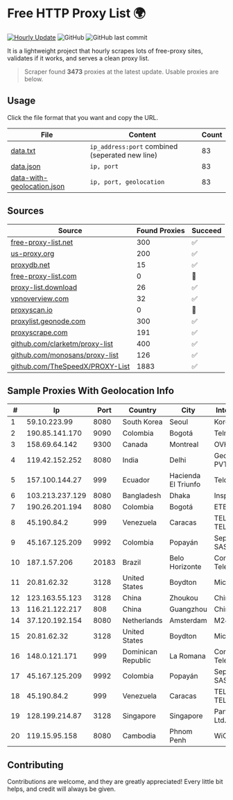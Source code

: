 
# Free HTTP Proxy List 🌍

[![Hourly Update](https://github.com/mertguvencli/http-proxy-list/actions/workflows/main.yml/badge.svg?branch=main)](https://github.com/mertguvencli/http-proxy-list/actions/workflows/main.yml)
![GitHub](https://img.shields.io/github/license/mertguvencli/http-proxy-list)
![GitHub last commit](https://img.shields.io/github/last-commit/mertguvencli/http-proxy-list)

It is a lightweight project that hourly scrapes lots of free-proxy sites, validates if it works, and serves a clean proxy list.


> Scraper found **3473** proxies at the latest update. Usable proxies are below.

## Usage

Click the file format that you want and copy the URL.


|File|Content|Count|
|----|-------|-----|
|[data.txt](https://raw.githubusercontent.com/mertguvencli/http-proxy-list/main/proxy-list/data.txt)|`ip_address:port` combined (seperated new line)|83|
|[data.json](https://raw.githubusercontent.com/mertguvencli/http-proxy-list/main/proxy-list/data.json)|`ip, port`|83|
|[data-with-geolocation.json](https://raw.githubusercontent.com/mertguvencli/http-proxy-list/main/proxy-list/data-with-geolocation.json)|`ip, port, geolocation`|83|

## Sources

|Source|Found Proxies|Succeed|
|------|-------------|-------|
|[free-proxy-list.net](https://free-proxy-list.net)|300|✅|
|[us-proxy.org](https://www.us-proxy.org)|200|✅|
|[proxydb.net](http://proxydb.net)|15|✅|
|[free-proxy-list.com](https://free-proxy-list.com/?page=&port=&type%5B%5D=http&type%5B%5D=https&up_time=0&search=Search)|0|🚫|
|[proxy-list.download](https://www.proxy-list.download/HTTP)|26|✅|
|[vpnoverview.com](https://vpnoverview.com/privacy/anonymous-browsing/free-proxy-servers)|32|✅|
|[proxyscan.io](https://www.proxyscan.io)|0|🚫|
|[proxylist.geonode.com](https://proxylist.geonode.com/api/proxy-list?limit=300&page=1&sort_by=lastChecked&sort_type=desc&protocols=http,https)|300|✅|
|[proxyscrape.com](https://api.proxyscrape.com/v2/?request=displayproxies&protocol=http&timeout=10000&country=all&ssl=all&anonymity=all)|191|✅|
|[github.com/clarketm/proxy-list](https://raw.githubusercontent.com/clarketm/proxy-list/master/proxy-list-raw.txt)|400|✅|
|[github.com/monosans/proxy-list](https://raw.githubusercontent.com/monosans/proxy-list/main/proxies/http.txt)|126|✅|
|[github.com/TheSpeedX/PROXY-List](https://raw.githubusercontent.com/TheSpeedX/PROXY-List/master/http.txt)|1883|✅|


## Sample Proxies With Geolocation Info

|#|Ip|Port|Country|City|Internet Service Provider|
|-|--|----|-------|----|-------------------------|
|1|59.10.223.99|8080|South Korea|Seoul|Korea Telecom|
|2|190.85.141.170|9090|Colombia|Bogotá|Telmex Colombia S.A.|
|3|158.69.64.142|9300|Canada|Montreal|OVH SAS|
|4|119.42.152.252|8080|India|Delhi|Geocity Network Solutions PVT LTD|
|5|157.100.144.27|999|Ecuador|Hacienda El Triunfo|Telconet S.A|
|6|103.213.237.129|8080|Bangladesh|Dhaka|Inspire Broadband LTD|
|7|190.26.201.194|8080|Colombia|Bogotá|ETB - Colombia|
|8|45.190.84.2|999|Venezuela|Caracas|TELECOM.CORPORATIVAS TELECORP, C.A|
|9|45.167.125.209|9992|Colombia|Popayán|Sepcom Comunicaciones SAS|
|10|187.1.57.206|20183|Brazil|Belo Horizonte|Companhia Itabirana TelecomunicaÔÔes Ltda|
|11|20.81.62.32|3128|United States|Boydton|Microsoft Corporation|
|12|123.163.55.123|3128|China|Zhoukou|Chinanet|
|13|116.21.122.217|808|China|Guangzhou|Chinanet|
|14|37.120.192.154|8080|Netherlands|Amsterdam|M247 Ltd|
|15|20.81.62.32|3128|United States|Boydton|Microsoft Corporation|
|16|148.0.121.171|999|Dominican Republic|La Romana|Compañía Dominicana de Teléfonos S. A.|
|17|45.167.125.209|9992|Colombia|Popayán|Sepcom Comunicaciones SAS|
|18|45.190.84.2|999|Venezuela|Caracas|TELECOM.CORPORATIVAS TELECORP, C.A|
|19|128.199.214.87|3128|Singapore|Singapore|Partner Communications Ltd.|
|20|119.15.95.158|8080|Cambodia|Phnom Penh|WiCAM Corporation Ltd|



## Contributing

Contributions are welcome, and they are greatly appreciated! Every
little bit helps, and credit will always be given.

